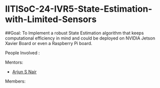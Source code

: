# IITISoC-24-IVR5-State-Estimation-with-Limited-Sensors

##Goal:
To Implement a robust State Estimation algorithm that keeps computational efficiency in mind and could be deployed on NVIDIA Jetson Xavier Board or even a Raspberry Pi board.

People Involved : 

Mentors:
- [Arjun S Nair](https://github.com/arjun-593) 

Members:
<br>


